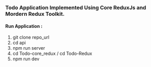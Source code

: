 ### Todo Application Implemented Using Core ReduxJs and Mordern Redux Toolkit.

####  Run Application : 
1. git clone repo_url
2. cd api
3. npm run server
4. cd Todo-core_redux / cd Todo-Redux
5. npm run dev
